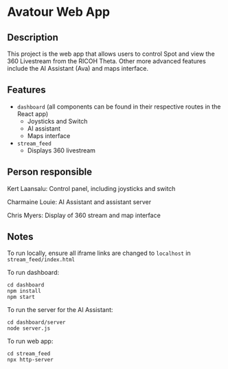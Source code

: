 # Avatour Web App

## Description
This project is the web app that allows users to control Spot and view the 360 Livestream from the RICOH Theta. Other more advanced features include the AI Assistant (Ava) and maps interface.

## Features
- `dashboard` (all components can be found in their respective routes in the React app)
  - Joysticks and Switch
  - AI assistant
  - Maps interface
- `stream_feed`
  - Displays 360 livestream

## Person responsible
Kert Laansalu: Control panel, including joysticks and switch

Charmaine Louie: AI Assistant and assistant server

Chris Myers: Display of 360 stream and map interface

## Notes
To run locally, ensure all iframe links are changed to `localhost` in `stream_feed/index.html`

To run dashboard:
```
cd dashboard
npm install
npm start
```

To run the server for the AI Assistant:
```
cd dashboard/server
node server.js
```

To run web app:
```
cd stream_feed
npx http-server
```






